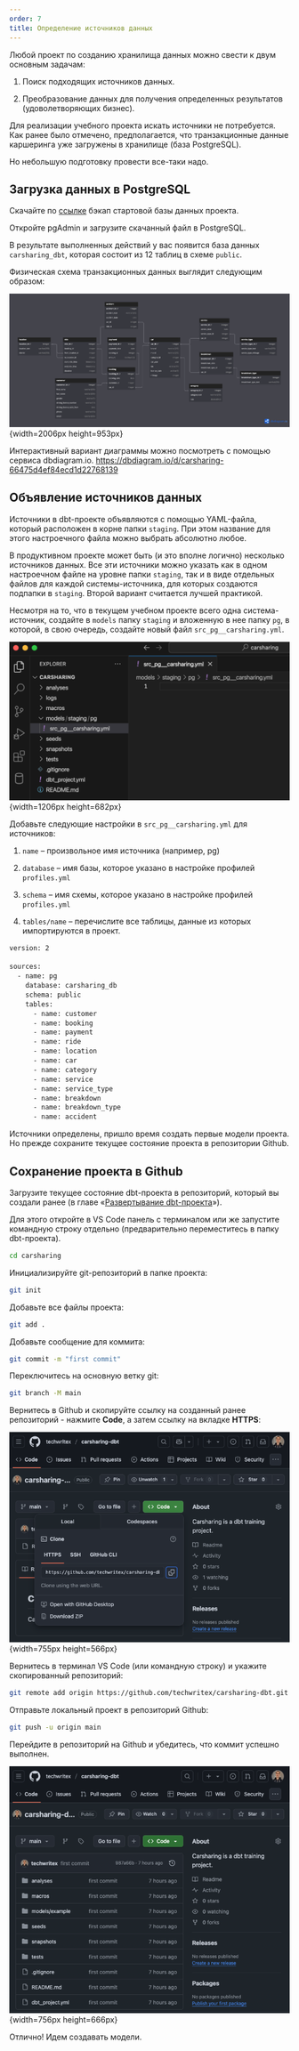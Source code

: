 ```yaml
---
order: 7
title: Определение источников данных
---
```


Любой проект по созданию хранилища данных можно свести к двум основным задачам:

1. Поиск подходящих источников данных.

2. Преобразование данных для получения определенных результатов (удоволетворяющих бизнес).

Для реализации учебного проекта искать источники не потребуется. Как ранее было отмечено, предполагается, что транзакционные данные каршеринга уже загружены в хранилище (база PostgreSQL).

Но небольшую подготовку провести все-таки надо.

## **Загрузка данных в PostgreSQL**

Скачайте по [ссылке](https://storage.yandexcloud.net/carsharing-dbt/carsharing_db.sql) бэкап стартовой базы данных проекта.

Откройте pgAdmin и загрузите скачанный файл в PostgreSQL.

В результате выполненных действий у вас появится база данных `carsharing_dbt`, которая состоит из 12 таблиц в схеме `public`.

Физическая схема транзакционных данных выглядит следующим образом:

![](./opredelenie-istochnikov-dannykh.png "Рисунок 15. ER-диаграмма транзакционных данных учебного проекта Carsharing"){width=2006px height=953px}

<note type="lab" title="Примечание">

Интерактивный вариант диаграммы можно посмотреть с помощью сервиса dbdiagram.io. <https://dbdiagram.io/d/carsharing-66475d4ef84ecd1d22768139>

</note>

## **Объявление источников данных**

Источники в dbt-проекте объявляются с помощью YAML-файла, который расположен в корне папки `staging`. При этом название для этого настроечного файла можно выбрать абсолютно любое.

<note type="lab" title="Примечание">

В продуктивном проекте может быть (и это вполне логично) несколько источников данных. Все эти источники можно указать как в одном настроечном файле на уровне папки `staging`, так и в виде отдельных файлов для каждой системы-источника, для которых создаются подпапки в `staging`. Второй вариант считается лучшей практикой.

</note>

Несмотря на то, что в текущем учебном проекте всего одна система-источник, создайте в `models` папку `staging` и вложенную в нее папку `pg`, в которой, в свою очередь, создайте новый файл `src_pg__carsharing.yml`.

![](./opredelenie-istochnikov-dannykh-2.png "Рисунок 16. Создание настроечного файла системы-источника"){width=1206px height=682px}

Добавьте следующие настройки в  `src_pg__carsharing.yml` для источников:

1. `name` – произвольное имя источника (например, pg)

2. `database` – имя базы, которое указано в настройке профилей `profiles.yml`

3. `schema` – имя схемы, которое указано в настройке профилей `profiles.yml`

4. `tables/name` – перечислите все таблицы, данные из которых импортируются в проект.

```bash
version: 2

sources:
  - name: pg
    database: carsharing_db
    schema: public
    tables:
      - name: customer
      - name: booking
      - name: payment
      - name: ride
      - name: location
      - name: car
      - name: category
      - name: service
      - name: service_type
      - name: breakdown
      - name: breakdown_type
      - name: accident
```

Источники определены, пришло время создать первые модели проекта. Но прежде сохраните текущее состояние проекта в репозитории Github.

## **Сохранение проекта в Github**

Загрузите текущее состояние dbt-проекта в репозиторий, который вы создали ранее (в главе «[Развертывание dbt-проекта](./razvertyvanie-dbt-proekta)»).

Для этого откройте в VS Code панель с терминалом или же запустите командную строку отдельно (предварительно переместитесь в папку dbt-проекта).

```bash
cd carsharing
```

Инициализируйте git-репозиторий в папке проекта:

```bash
git init
```

Добавьте все файлы проекта:

```bash
git add .
```

Добавьте сообщение для коммита:

```bash
git commit -m "first commit"
```

Переключитесь на основную ветку git:

```bash
git branch -M main
```

Вернитесь в Github и скопируйте ссылку на созданный ранее репозиторий - нажмите **Code**, а затем ссылку на вкладке **HTTPS**:

![](./razvertyvanie-dbt-proekta-10.png "Рисунок 17. Ссылка на репозиторий"){width=755px height=566px}

Вернитесь в терминал VS Code (или командную строку) и укажите скопированный репозиторий:

```bash
git remote add origin https://github.com/techwritex/carsharing-dbt.git
```

Отправьте локальный проект в репозиторий Github:

```bash
git push -u origin main
```

Перейдите в репозиторий на Github и убедитесь, что коммит успешно выполнен.

![](./opredelenie-istochnikov-dannykh-3.png "Рисунок 18. Выполнение первого коммита"){width=756px height=666px}

Отлично! Идем создавать модели.